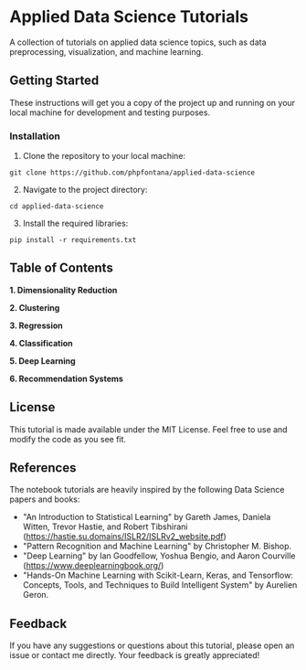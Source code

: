 # Applied Data Science Tutorials

A collection of tutorials on applied data science topics, such as data preprocessing, visualization, and machine learning.


## Getting Started

These instructions will get you a copy of the project up and running on your local machine for development and testing purposes.

### Installation
1. Clone the repository to your local machine:
```
git clone https://github.com/phpfontana/applied-data-science
```
2. Navigate to the project directory:
```
cd applied-data-science
```
3. Install the required libraries:
```
pip install -r requirements.txt
```

## Table of Contents
**1. Dimensionality Reduction**

**2. Clustering**

**3. Regression**

**4. Classification**

**5. Deep Learning**

**6. Recommendation Systems**

## License

This tutorial is made available under the MIT License. Feel free to use and modify the code as you see fit.

## References
The notebook tutorials are heavily inspired by the following Data Science papers and books:
- "An Introduction to Statistical Learning" by  Gareth James, Daniela Witten, Trevor Hastie, and Robert Tibshirani (https://hastie.su.domains/ISLR2/ISLRv2_website.pdf)
- "Pattern Recognition and Machine Learning" by Christopher M. Bishop.
- "Deep Learning" by Ian Goodfellow, Yoshua Bengio, and Aaron Courville (https://www.deeplearningbook.org/)
- "Hands-On Machine Learning with Scikit-Learn, Keras, and Tensorflow: Concepts, Tools, and Techniques to Build Intelligent System" by Aurelien Geron.

## Feedback

If you have any suggestions or questions about this tutorial, please open an issue or contact me directly. Your feedback is greatly appreciated!

